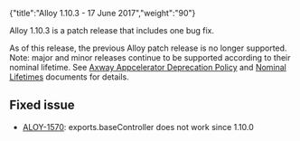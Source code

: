 {"title":"Alloy 1.10.3 - 17 June 2017","weight":"90"}

Alloy 1.10.3 is a patch release that includes one bug fix.

As of this release, the previous Alloy patch release is no longer supported. Note: major and minor releases continue to be supported according to their nominal lifetime. See [Axway Appcelerator Deprecation Policy](/docs/appc/AMPLIFY_Appcelerator_Services_Overview/Axway_Appcelerator_Deprecation_Policy/) and [Nominal Lifetimes](/docs/appc/AMPLIFY_Appcelerator_Services_Overview/Axway_Appcelerator_Product_Lifecycle/#nominal-lifetimes) documents for details.

## Fixed issue

* [ALOY-1570](https://jira.appcelerator.org/browse/ALOY-1570): exports.baseController does not work since 1.10.0
